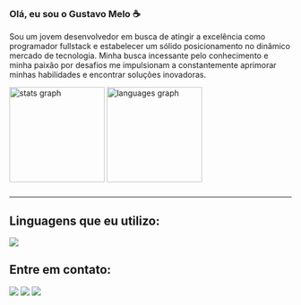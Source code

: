 ### Olá, eu sou o Gustavo Melo ☕
<p width = "40">Sou um jovem desenvolvedor em busca de atingir a excelência como programador fullstack e estabelecer um sólido posicionamento no dinâmico mercado de tecnologia.
  Minha busca incessante pelo conhecimento e minha paixão por desafios me impulsionam a constantemente aprimorar minhas habilidades e encontrar soluções inovadoras.</p>


<div align="start">
  <img src="https://github-readme-stats.vercel.app/api?username=GustavoMeloFn&hide_title=false&hide_rank=false&show_icons=true&include_all_commits=true&count_private=true&disable_animations=false&theme=dark&locale=en&hide_border=false&order=1" height="170" alt="stats graph"  />
  <img src="https://github-readme-stats.vercel.app/api/top-langs?username=GustavoMeloFn&locale=en&hide_title=false&layout=compact&card_width=320&langs_count=5&theme=dark&hide_border=false&order=2" height="170" alt="languages graph"  />
</div>

###

<hr>

<h2>Linguagens que eu utilizo:</h2>
<img src="https://skillicons.dev/icons?i=git,html,css,js,react,java,mysql,python" />

<h2>Entre em contato:</h2>
<a href="https://www.linkedin.com/in/gustavomelofn/"><img src="https://img.shields.io/badge/LinkedIn-0077B5?style=for-the-badge&logo=linkedin&logoColor=white"/></a>
<a href="https://www.instagram.com/melo_fernandes/"><img src="https://img.shields.io/badge/Instagram-E4405F?style=for-the-badge&logo=instagram&logoColor=white"/></a>
<a href="mailto: gustavo.melo.fn@gmail.com"><img src="https://img.shields.io/badge/Gmail-D14836?style=for-the-badge&logo=gmail&logoColor=white"/></a> 
